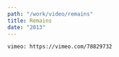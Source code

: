 ```yaml
---
path: "/work/video/remains"
title: Remains
date: "2013"
---
```


`vimeo: https://vimeo.com/78829732`
